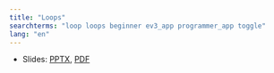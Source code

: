 ```yaml
---
title: "Loops"
searchterms: "loop loops beginner ev3_app programmer_app toggle"
lang: "en"
---
```



       
 <ul>
 <li class="ng-binding">Slides:
 <a href="TabletLessons/tablet/beginner/Loops.pptx">PPTX</a>,
 <a href="TabletLessons/tablet/beginner/Loops.pdf">PDF</a>
 </li>
 </ul>
